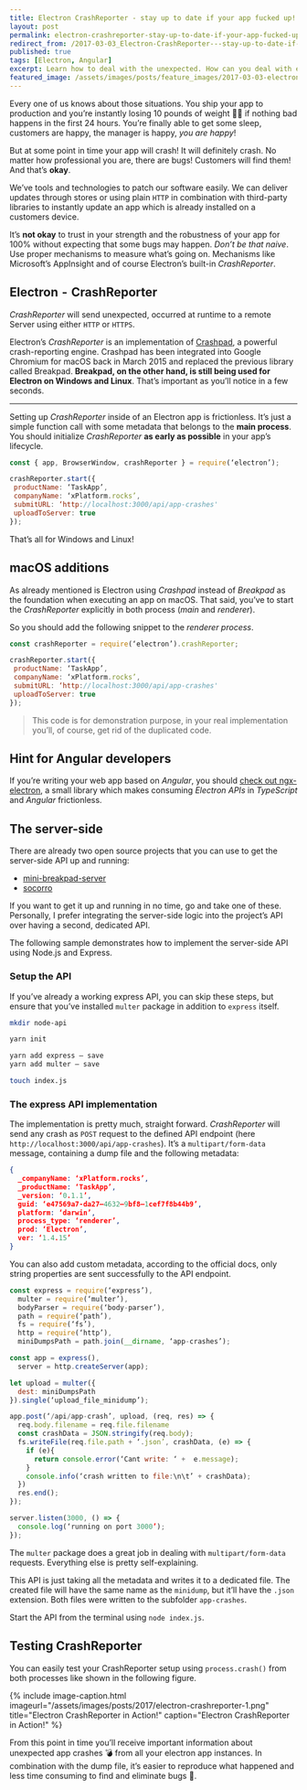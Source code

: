 ```yaml
---
title: Electron CrashReporter - stay up to date if your app fucked up!
layout: post
permalink: electron-crashreporter-stay-up-to-date-if-your-app-fucked-up
redirect_from: /2017-03-03_Electron-CrashReporter---stay-up-to-date-if-your-app-fucked-up--3e9a989cd0a0
published: true
tags: [Electron, Angular]
excerpt: Learn how to deal with the unexpected. How can you deal with errors once you've shipped your Electron application. This post explains how to setup and use CrashPad on all platforms
featured_image: /assets/images/posts/feature_images/2017-03-03-electron-crashreporter-stay-up-to-date-if-your-app-fucked-up.jpg
---
```

Every one of us knows about those situations. You ship your app to production and you’re instantly losing 10 pounds of weight 💪🏼 if nothing bad happens in the first 24 hours. You’re finally able to get some sleep, customers are happy, the manager is happy, *you are happy*!

But at some point in time your app will crash! It will definitely crash. No matter how professional you are, there are bugs! Customers will find them! And that’s **okay**.

We’ve tools and technologies to patch our software easily. We can deliver updates through stores or using plain `HTTP` in combination with third-party libraries to instantly update an app which is already installed on a customers device.

It’s **not okay** to trust in your strength and the robustness of your app for 100% without expecting that some bugs may happen. *Don’t be that naive*. Use proper mechanisms to measure what’s going on. Mechanisms like Microsoft’s AppInsight and of course Electron’s built-in *CrashReporter*.

## Electron  -  CrashReporter

*CrashReporter* will send unexpected, occurred at runtime to a remote Server using either `HTTP` or `HTTPS`.

Electron’s *CrashReporter* is an implementation of [Crashpad](https://chromium.googlesource.com/crashpad/crashpad/+/master/README.md), a powerful crash-reporting engine. Crashpad has been integrated into Google Chromium for macOS back in March 2015 and replaced the previous library called Breakpad. **Breakpad, on the other hand, is still being used for Electron on Windows and Linux**. That’s important as you’ll notice in a few seconds.

----

Setting up *CrashReporter* inside of an Electron app is frictionless. It’s just a simple function call with some metadata that belongs to the **main process**. You should initialize *CrashReporter* **as early as possible** in your app’s lifecycle.

```javascript
const { app, BrowserWindow, crashReporter } = require(‘electron’);

crashReporter.start({
 productName: ‘TaskApp’,
 companyName: ‘xPlatform.rocks’,
 submitURL: ‘http://localhost:3000/api/app-crashes'
 uploadToServer: true
});

```

That’s all for Windows and Linux!

## macOS additions
As already mentioned is Electron using *Crashpad* instead of *Breakpad* as the foundation when executing an app on macOS. That said, you’ve to start the *CrashReporter* explicitly in both process (*main* and *renderer*).

So you should add the following snippet to the *renderer process*.

```javascript
const crashReporter = require(‘electron’).crashReporter;

crashReporter.start({
 productName: ‘TaskApp’,
 companyName: ‘xPlatform.rocks’,
 submitURL: ‘http://localhost:3000/api/app-crashes'
 uploadToServer: true
});

```

> This code is for demonstration purpose, in your real implementation you’ll, of course, get rid of the duplicated code.

## Hint for Angular developers

If you’re writing your web app based on *Angular*, you should [check out ngx-electron](https://www.npmjs.com/package/ngx-electron), a small library which makes consuming *Electron APIs* in *TypeScript* and *Angular* frictionless.

## The server-side
There are already two open source projects that you can use to get the server-side API up and running:

 * [mini-breakpad-server](https://github.com/electron/mini-breakpad-server)
 * [socorro](https://github.com/mozilla/socorro)

If you want to get it up and running in no time, go and take one of these. Personally, I prefer integrating the server-side logic into the project’s API over having a second, dedicated API.

The following sample demonstrates how to implement the server-side API using Node.js and Express.

### Setup the API

If you’ve already a working express API, you can skip these steps, but ensure that you’ve installed `multer` package in addition to `express` itself.

```bash
mkdir node-api

yarn init

yarn add express — save
yarn add multer — save

touch index.js

```

### The express API implementation
The implementation is pretty much, straight forward. *CrashReporter* will send any crash as `POST` request to the defined API endpoint (here `http://localhost:3000/api/app-crashes`). It’s a `multipart/form-data` message, containing a dump file and the following metadata:

```json
{ 
  _companyName: ‘xPlatform.rocks’,
  _productName: ‘TaskApp’,
  _version: ‘0.1.1’,
  guid: ‘e47569a7-da27–4632–9bf8–1cef7f8b44b9’,
  platform: ‘darwin’,
  process_type: ‘renderer’,
  prod: ‘Electron’,
  ver: ‘1.4.15’ 
}

```

You can also add custom metadata, according to the official docs, only string properties are sent successfully to the API endpoint.

```javascript
const express = require(‘express’),
  multer = require(‘multer’),
  bodyParser = require(‘body-parser’),
  path = require(‘path’),
  fs = require(‘fs’),
  http = require(‘http’),
  miniDumpsPath = path.join(__dirname, ‘app-crashes’);

const app = express(),
  server = http.createServer(app);

let upload = multer({
  dest: miniDumpsPath
}).single(‘upload_file_minidump’);

app.post(‘/api/app-crash’, upload, (req, res) => {
  req.body.filename = req.file.filename
  const crashData = JSON.stringify(req.body);
  fs.writeFile(req.file.path + ‘.json’, crashData, (e) => {
    if (e){
      return console.error(‘Cant write: ‘ +  e.message);
    }
    console.info(‘crash written to file:\n\t’ + crashData);
  })
  res.end();
});

server.listen(3000, () => {
  console.log(‘running on port 3000’);
});

```

The `multer` package does a great job in dealing with `multipart/form-data` requests. Everything else is pretty self-explaining. 

This API is just taking all the metadata and writes it to a dedicated file. The created file will have the same name as the `minidump`, but it’ll have the `.json` extension. Both files were written to the subfolder `app-crashes`.

Start the API from the terminal using `node index.js`.

## Testing CrashReporter

You can easily test your CrashReporter setup using `process.crash()` from both processes like shown in the following figure.

{% include image-caption.html imageurl="/assets/images/posts/2017/electron-crashreporter-1.png" 
title="Electron CrashReporter in Action!" caption="Electron CrashReporter in Action!" %}

From this point in time you’ll receive important information about unexpected app crashes 💣 from all your electron app instances. In combination with the dump file, it’s easier to reproduce what happened and less time consuming to find and eliminate bugs 🚀. 
